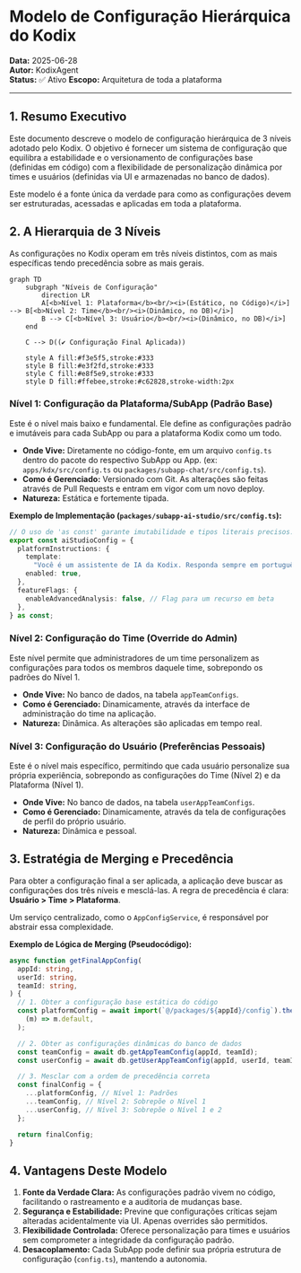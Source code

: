# Modelo de Configuração Hierárquica do Kodix

**Data:** 2025-06-28  
**Autor:** KodixAgent  
**Status:** ✅ Ativo
**Escopo:** Arquitetura de toda a plataforma

---

## 1. Resumo Executivo

Este documento descreve o modelo de configuração hierárquica de 3 níveis adotado pelo Kodix. O objetivo é fornecer um sistema de configuração que equilibra a estabilidade e o versionamento de configurações base (definidas em código) com a flexibilidade de personalização dinâmica por times e usuários (definidas via UI e armazenadas no banco de dados).

Este modelo é a fonte única da verdade para como as configurações devem ser estruturadas, acessadas e aplicadas em toda a plataforma.

## 2. A Hierarquia de 3 Níveis

As configurações no Kodix operam em três níveis distintos, com as mais específicas tendo precedência sobre as mais gerais.

```mermaid
graph TD
    subgraph "Níveis de Configuração"
        direction LR
        A[<b>Nível 1: Plataforma</b><br/><i>(Estático, no Código)</i>] --> B[<b>Nível 2: Time</b><br/><i>(Dinâmico, no DB)</i>]
        B --> C[<b>Nível 3: Usuário</b><br/><i>(Dinâmico, no DB)</i>]
    end

    C --> D((✔️ Configuração Final Aplicada))

    style A fill:#f3e5f5,stroke:#333
    style B fill:#e3f2fd,stroke:#333
    style C fill:#e8f5e9,stroke:#333
    style D fill:#ffebee,stroke:#c62828,stroke-width:2px
```

### Nível 1: Configuração da Plataforma/SubApp (Padrão Base)

Este é o nível mais baixo e fundamental. Ele define as configurações padrão e imutáveis para cada SubApp ou para a plataforma Kodix como um todo.

- **Onde Vive:** Diretamente no código-fonte, em um arquivo `config.ts` dentro do pacote do respectivo SubApp ou App. (ex: `apps/kdx/src/config.ts` ou `packages/subapp-chat/src/config.ts`).
- **Como é Gerenciado:** Versionado com Git. As alterações são feitas através de Pull Requests e entram em vigor com um novo deploy.
- **Natureza:** Estática e fortemente tipada.

**Exemplo de Implementação (`packages/subapp-ai-studio/src/config.ts`):**

```typescript
// O uso de 'as const' garante imutabilidade e tipos literais precisos.
export const aiStudioConfig = {
  platformInstructions: {
    template:
      "Você é um assistente de IA da Kodix. Responda sempre em português do Brasil.",
    enabled: true,
  },
  featureFlags: {
    enableAdvancedAnalysis: false, // Flag para um recurso em beta
  },
} as const;
```

### Nível 2: Configuração do Time (Override do Admin)

Este nível permite que administradores de um time personalizem as configurações para todos os membros daquele time, sobrepondo os padrões do Nível 1.

- **Onde Vive:** No banco de dados, na tabela `appTeamConfigs`.
- **Como é Gerenciado:** Dinamicamente, através da interface de administração do time na aplicação.
- **Natureza:** Dinâmica. As alterações são aplicadas em tempo real.

### Nível 3: Configuração do Usuário (Preferências Pessoais)

Este é o nível mais específico, permitindo que cada usuário personalize sua própria experiência, sobrepondo as configurações do Time (Nível 2) e da Plataforma (Nível 1).

- **Onde Vive:** No banco de dados, na tabela `userAppTeamConfigs`.
- **Como é Gerenciado:** Dinamicamente, através da tela de configurações de perfil do próprio usuário.
- **Natureza:** Dinâmica e pessoal.

## 3. Estratégia de Merging e Precedência

Para obter a configuração final a ser aplicada, a aplicação deve buscar as configurações dos três níveis e mesclá-las. A regra de precedência é clara: **Usuário > Time > Plataforma**.

Um serviço centralizado, como o `AppConfigService`, é responsável por abstrair essa complexidade.

**Exemplo de Lógica de Merging (Pseudocódigo):**

```typescript
async function getFinalAppConfig(
  appId: string,
  userId: string,
  teamId: string,
) {
  // 1. Obter a configuração base estática do código
  const platformConfig = await import(`@/packages/${appId}/config`).then(
    (m) => m.default,
  );

  // 2. Obter as configurações dinâmicas do banco de dados
  const teamConfig = await db.getAppTeamConfig(appId, teamId);
  const userConfig = await db.getUserAppTeamConfig(appId, userId, teamId);

  // 3. Mesclar com a ordem de precedência correta
  const finalConfig = {
    ...platformConfig, // Nível 1: Padrões
    ...teamConfig, // Nível 2: Sobrepõe o Nível 1
    ...userConfig, // Nível 3: Sobrepõe o Nível 1 e 2
  };

  return finalConfig;
}
```

## 4. Vantagens Deste Modelo

1.  **Fonte da Verdade Clara:** As configurações padrão vivem no código, facilitando o rastreamento e a auditoria de mudanças base.
2.  **Segurança e Estabilidade:** Previne que configurações críticas sejam alteradas acidentalmente via UI. Apenas overrides são permitidos.
3.  **Flexibilidade Controlada:** Oferece personalização para times e usuários sem comprometer a integridade da configuração padrão.
4.  **Desacoplamento:** Cada SubApp pode definir sua própria estrutura de configuração (`config.ts`), mantendo a autonomia.
